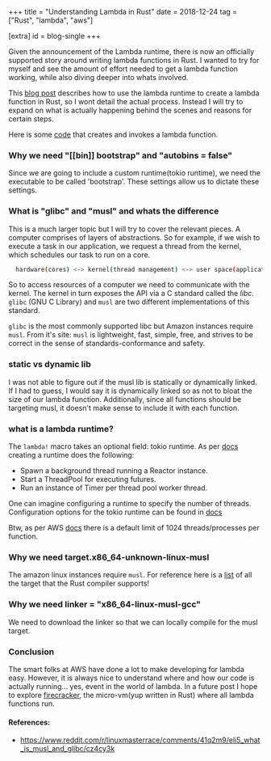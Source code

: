 +++
title = "Understanding Lambda in Rust"
date = 2018-12-24
tag = ["Rust", "lambda", "aws"]

[extra]
id = blog-single
+++

Given the announcement of the Lambda runtime, there is now an officially supported story around writing lambda functions in Rust. I wanted to try for myself and see the amount of effort needed to get a lambda function working, while also diving deeper into whats involved.
<!-- more -->

This [blog post](https://aws.amazon.com/blogs/opensource/rust-runtime-for-aws-lambda/) describes how to use the lambda runtime to create a lambda function in Rust, so I wont detail the actual process. Instead I will try to expand on what is actually happening behind the scenes and reasons for certain steps.

Here is some [code](https://github.com/toidiu/lambda-rust-test) that creates and invokes a lambda function.

### Why we need "[[bin]] bootstrap" and "autobins = false"
Since we are going to include a custom runtime(tokio runtime), we need the executable to be called 'bootstrap'. These settings allow us to dictate these settings.

### What is "glibc" and "musl" and whats the difference
This is a much larger topic but I will try to cover the relevant pieces. A computer comprises of layers of abstractions. So for example, if we wish to execute a task in our application, we request a thread from the kernel, which schedules our task to run on a core.

```bash
  hardware(cores) <-> kernel(thread management) <-> user space(application)
```

So to access resources of a computer we need to communicate with the kernel. The kernel in turn exposes the API via a C standard called the *libc*. `glibc` (GNU C Library) and `musl` are two different implementations of this standard.

`glibc` is the most commonly supported libc but Amazon instances require `musl`. From it's site: `musl` is lightweight, fast, simple, free, and strives to be correct in the sense of standards-conformance and safety.

### static vs dynamic lib
I was not able to figure out if the musl lib is statically or dynamically linked. If I had to guess, I would say it is dynamically linked so as not to bloat the size of our lambda function. Additionally, since all functions should be targeting musl, it doesn't make sense to include it with each function.

### what is a lambda runtime?
The `lambda!` macro takes an optional field: tokio runtime. As per [docs](https://docs.rs/tokio/0.1.13/tokio/runtime/index.html) creating a runtime does the following:
- Spawn a background thread running a Reactor instance.
- Start a ThreadPool for executing futures.
- Run an instance of Timer per thread pool worker thread.

One can imagine configuring a runtime to specify the number of threads. Configuration options for the tokio runtime can be found in [docs](https://docs.rs/tokio/0.1.13/tokio/runtime/struct.Builder.html)

Btw, as per AWS [docs](https://docs.aws.amazon.com/lambda/latest/dg/limits.html) there is a default limit of 1024 threads/processes per function.

### Why we need target.x86_64-unknown-linux-musl
The amazon linux instances require `musl`. For reference here is a [list](https://forge.rust-lang.org/platform-support.html) of all the target that the Rust compiler supports!

### Why we need linker = "x86_64-linux-musl-gcc"
We need to download the linker so that we can locally compile for the musl target.

### Conclusion
The smart folks at AWS have done a lot to make developing for lambda easy. However, it is always nice to understand where and how our code is actually running... yes, event in the world of lambda. In a future post I hope to explore [firecracker](https://github.com/firecracker-microvm/firecracker), the micro-vm(yup written in Rust) where all lambda functions run.


<div id="references">

#### References:
- <a href="https://www.reddit.com/r/linuxmasterrace/comments/41q2m9/eli5_what_is_musl_and_glibc/cz4cy3k" >https://www.reddit.com/r/linuxmasterrace/comments/41q2m9/eli5_what_is_musl_and_glibc/cz4cy3k</a>
</div>


